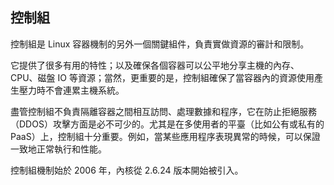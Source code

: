 ## 控制組
控制組是 Linux 容器機制的另外一個關鍵組件，負責實做資源的審計和限制。

它提供了很多有用的特性；以及確保各個容器可以公平地分享主機的內存、CPU、磁盤 IO 等資源；當然，更重要的是，控制組確保了當容器內的資源使用產生壓力時不會連累主機系統。

盡管控制組不負責隔離容器之間相互訪問、處理數據和程序，它在防止拒絕服務（DDOS）攻擊方面是必不可少的。尤其是在多使用者的平臺（比如公有或私有的 PaaS）上，控制組十分重要。例如，當某些應用程序表現異常的時候，可以保證一致地正常執行和性能。

控制組機制始於 2006 年，內核從 2.6.24 版本開始被引入。
